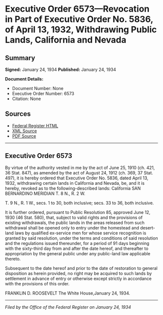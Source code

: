 # Executive Order 6573—Revocation in Part of Executive Order No. 5836, of April 13, 1932, Withdrawing Public Lands, California and Nevada

## Summary

**Signed:** January 24, 1934
**Published:** January 24, 1934

**Document Details:**
- Document Number: None
- Executive Order Number: 6573
- Citation: None

## Sources
- [Federal Register HTML](https://www.presidency.ucsb.edu/documents/executive-order-6573-revocation-part-executive-order-no-5836-april-13-1932-withdrawing)
- [XML Source](None)
- [PDF Source](None)

---

## Executive Order 6573

By virtue of the authority vested in me by the act of June 25, 1910 (ch. 421, 36 Stat. 847), as amended by the act of August 24, 1912 (ch. 369, 37 Stat. 497), it is hereby ordered that Executive Order No. 5836, dated April 13, 1932, withdrawing certain lands in California and Nevada, be, and it is hereby, revoked as to the following-described lands:
California
SAN BERNARDINO MERIDIAN
T. 8 N., R. 2 W.

T. 9 N., R. 1 W., secs. 1 to 30, both inclusive;
secs. 33 to 36, both inclusive.

It is further ordered, pursuant to Public Resolution 85, approved June 12, 1930 (46 Stat. 580), that, subject to valid rights and the provisions of existing withdrawals, the public lands in the areas released from such withdrawal shall be opened only to entry under the homestead and desert-land laws by qualified ex-service men for whose service recognition is granted by said resolution, under the terms and conditions of said resolution and the regulations issued thereunder, for a period of 91 days beginning with the sixty-third day from and after the date hereof, and thereafter to appropriation by the general public under any public-land law applicable thereto.

Subsequent to the date hereof and prior to the date of restoration to general disposition as herein provided, no right may be acquired to such lands by settlement in advance of entry or otherwise except strictly in accordance with the provisions of this order.

FRANKLIN D. ROOSEVELT
The White House,January 24, 1934.

---

*Filed by the Office of the Federal Register on January 24, 1934*
